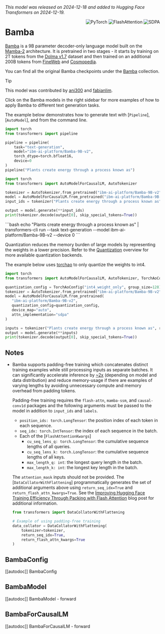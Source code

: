 <!--Copyright 2024 The HuggingFace Team. All rights reserved.

Licensed under the Apache License, Version 2.0 (the "License"); you may not use this file except in compliance with
the License. You may obtain a copy of the License at

http://www.apache.org/licenses/LICENSE-2.0

Unless required by applicable law or agreed to in writing, software distributed under the License is distributed on
an "AS IS" BASIS, WITHOUT WARRANTIES OR CONDITIONS OF ANY KIND, either express or implied. See the License for the
specific language governing permissions and limitations under the License.

⚠️ Note that this file is in Markdown but contain specific syntax for our doc-builder (similar to MDX) that may not be
rendered properly in your Markdown viewer.

-->
*This model was released on 2024-12-18 and added to Hugging Face Transformers on 2024-12-19.*

<div style="float: right;">
    <div class="flex flex-wrap space-x-1">
        <img alt="PyTorch" src="https://img.shields.io/badge/PyTorch-DE3412?style=flat&logo=pytorch&logoColor=white">
        <img alt="FlashAttention" src="https://img.shields.io/badge/%E2%9A%A1%EF%B8%8E%20FlashAttention-eae0c8?style=flat">
        <img alt="SDPA" src="https://img.shields.io/badge/SDPA-DE3412?style=flat&logo=pytorch&logoColor=white">
    </div>
</div>

# Bamba

[Bamba](https://huggingface.co/blog/bamba) is a 9B parameter decoder-only language model built on the [Mamba-2](./mamba2) architecture. It is pretrained in two stages - it starts by training on 2T tokens from the [Dolma v1.7](https://huggingface.co/datasets/allenai/dolma) dataset and then trained on an additional 200B tokens from [FineWeb](https://huggingface.co/datasets/HuggingFaceFW/fineweb) and [Cosmopedia](https://huggingface.co/datasets/HuggingFaceTB/cosmopedia).

You can find all the original Bamba checkpoints under the [Bamba](https://huggingface.co/collections/ibm-ai-platform/bamba-674f1388b9bbc98b413c7bab) collection.

> [!TIP]
> This model was contributed by [ani300](https://github.com/ani300) and [fabianlim](https://github.com/fabianlim).
>
> Click on the Bamba models in the right sidebar for more examples of how to apply Bamba to different text generation tasks.

The example below demonstrates how to generate text with [`Pipeline`], [`AutoModel`], and from the command line.

<hfoptions id="usage">
<hfoption id="Pipeline">

```python
import torch
from transformers import pipeline

pipeline = pipeline(
    task="text-generation",
    model="ibm-ai-platform/Bamba-9B-v2",
    torch_dtype=torch.bfloat16,
    device=0
)
pipeline("Plants create energy through a process known as")
```

</hfoption>

<hfoption id="AutoModel">

```python
import torch
from transformers import AutoModelForCausalLM, AutoTokenizer

tokenizer = AutoTokenizer.from_pretrained("ibm-ai-platform/Bamba-9B-v2")
model = AutoModelForCausalLM.from_pretrained("ibm-ai-platform/Bamba-9B-v2", torch_dtype=torch.bfloat16, device_map="auto", attn_implementation="sdpa")
input_ids = tokenizer("Plants create energy through a process known as", return_tensors="pt").to(model.device)

output = model.generate(**input_ids)
print(tokenizer.decode(output[0], skip_special_tokens=True))
```

</hfoption>

<hfoption id="transformers CLI">
```bash
echo "Plants create energy through a process known as" | transformers-cli run --task text-generation --model ibm-ai-platform/Bamba-9B-v2 --device 0
```
</hfoption>
</hfoptions>

Quantization reduces the memory burden of large models by representing the weights in a lower precision. Refer to the [Quantization](../quantization/overview) overview for more available quantization backends.

The example below uses [torchao](../quantization/torchao) to only quantize the weights to int4.

```python
import torch
from transformers import AutoModelForCausalLM, AutoTokenizer, TorchAoConfig

quantization_config = TorchAoConfig("int4_weight_only", group_size=128)
tokenizer = AutoTokenizer.from_pretrained("ibm-ai-platform/Bamba-9B-v2")
model = AutoModelForCausalLM.from_pretrained(
   "ibm-ai-platform/Bamba-9B-v2",
   quantization_config=quantization_config,
   device_map="auto",
   attn_implementation="sdpa"
)

inputs = tokenizer("Plants create energy through a process known as", return_tensors="pt").to(model.device)
output = model.generate(**inputs)
print(tokenizer.decode(output[0], skip_special_tokens=True))
```

## Notes

- Bamba supports padding-free training which concatenates distinct training examples while still processing inputs as separate batches. It can significantly accelerate inference by [~2x](https://github.com/huggingface/transformers/pull/35861#issue-2807873129) (depending on model and data distribution) and reduce memory-usage if there are examples of varying lengths by avoiding unnecessary compute and memory overhead from padding tokens.

  Padding-free training requires the `flash-attn`, `mamba-ssm`, and `causal-conv1d` packages and the following arguments must be passed to the model in addition to `input_ids` and `labels`.

  - `position_ids: torch.LongTensor`: the position index of each token in each sequence.
  - `seq_idx: torch.IntTensor`: the index of each sequence in the batch.
  - Each of the [`FlashAttentionKwargs`]
    - `cu_seq_lens_q: torch.LongTensor`: the cumulative sequence lengths of all queries.
    - `cu_seq_lens_k: torch.LongTensor`: the cumulative sequence lengths of all keys.
    - `max_length_q: int`: the longest query length in the batch.
    - `max_length_k: int`: the longest key length in the batch.

  The `attention_mask` inputs should not be provided. The [`DataCollatorWithFlattening`] programmatically generates the set of additional arguments above using `return_seq_idx=True` and `return_flash_attn_kwargs=True`. See the [Improving Hugging Face Training Efficiency Through Packing with Flash Attention](https://huggingface.co/blog/packing-with-FA2) blog post for additional information.

  ```python
  from transformers import DataCollatorWithFlattening

  # Example of using padding-free training
  data_collator = DataCollatorWithFlattening(
      tokenizer=tokenizer,
      return_seq_idx=True,
      return_flash_attn_kwargs=True
  )
  ```

## BambaConfig

[[autodoc]] BambaConfig

## BambaModel

[[autodoc]] BambaModel
    - forward

## BambaForCausalLM

[[autodoc]] BambaForCausalLM
    - forward
